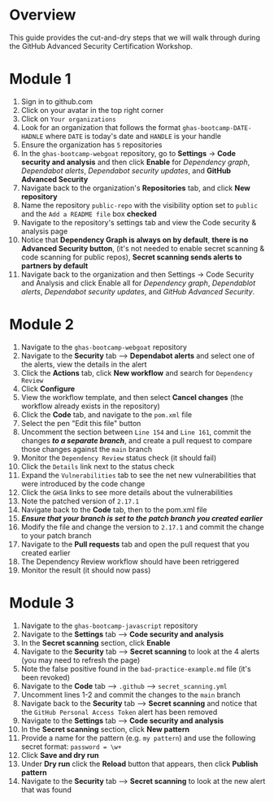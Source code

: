 # Overview
This guide provides the cut-and-dry steps that we will walk through during the GitHub Advanced Security Certification Workshop.

# Module 1
1. Sign in to github.com
2. Click on your avatar in the top right corner
3. Click on `Your organizations`
4. Look for an organization that follows the format `ghas-bootcamp-DATE-HADNLE` where `DATE` is today's date and `HANDLE` is your handle
5. Ensure the organization has `5` repositories
6. In the `ghas-bootcamp-webgoat` repository, go to **Settings** -> **Code security and analysis** and then click **Enable** for _Dependency graph_, _Dependabot alerts_, _Dependabot security updates_, and **GitHub Advanced Security**
7. Navigate back to the organization's **Repositories** tab, and click **New repository**
8. Name the repository `public-repo` with the visibility option set to `public` and the `Add a README file` box **checked**
9. Navigate to the repository's settings tab and view the Code security & analysis page
10. Notice that **Dependency Graph is always on by default**, **there is no Advanced Security button**, (it's not needed to enable secret scanning & code scanning for public repos), **Secret scanning sends alerts to partners by default**
11. Navigate back to the organization and then Settings -> Code Security and Analysis and click Enable all for _Dependency graph_, _Dependablot alerts_, _Dependabot security updates_, and _GitHub Advanced Security_.

# Module 2
1. Navigate to the `ghas-bootcamp-webgoat` repository
2. Navigate to the **Security** tab --> **Dependabot alerts** and select one of the alerts, view the details in the alert
3. Click the **Actions** tab, click **New workflow** and search for `Dependency Review`
4. Click **Configure**
5. View the workflow template, and then select **Cancel changes** (the workflow already exists in the repository)
6. Click the **Code** tab, and navigate to the `pom.xml` file
7. Select the pen "Edit this file" button
8. Uncomment the section between `Line 154` and `Line 161`, commit the changes **_to a separate branch_**, and create a pull request to compare those changes against the `main` branch
9. Monitor the `Dependency Review` status check (it should fail)
10. Click the `Details` link next to the status check
11. Expand the `Vulnerabilities` tab to see the net new vulnerabilities that were introduced by the code change
12. Click the `GHSA` links to see more details about the vulnerabilities
13. Note the patched version of `2.17.1`
14. Navigate back to the **Code** tab, then to the pom.xml file
15. _**Ensure that your branch is set to the patch branch you created earlier**_
16. Modify the file and change the version to `2.17.1` and commit the change to your patch branch
17. Navigate to the **Pull requests** tab and open the pull request that you created earlier
18. The Dependency Review workflow should have been retriggered
19. Monitor the result (it should now pass)

# Module 3
1. Navigate to the `ghas-bootcamp-javascript` repository
2. Navigate to the **Settings** tab --> **Code security and analysis**
3. In the **Secret scanning** section, click **Enable**
4. Navigate to the **Security** tab --> **Secret scanning** to look at the 4 alerts (you may need to refresh the page)
5. Note the false positive found in the `bad-practice-example.md` file (it's been revoked)
6. Navigate to the **Code** tab --> `.github` --> `secret_scanning.yml`
7. Uncomment lines 1-2 and commit the changes to the `main` branch
8. Navigate back to the **Security** tab --> **Secret scanning** and notice that the `GitHub Personal Access Token` alert has been removed
9. Navigate to the **Settings** tab --> **Code security and analysis**
10. In the **Secret scanning** section, click **New pattern**
11. Provide a name for the pattern (e.g. `my pattern`) and use the following secret format: `password = \w+`
12. Click **Save and dry run**
13. Under **Dry run** click the **Reload** button that appears, then click **Publish pattern**
14. Navigate to the **Security** tab --> **Secret scanning** to look at the new alert that was found
